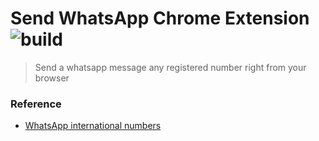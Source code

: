 # Send WhatsApp Chrome Extension ![build](https://github.com/bolshchikov/send-whatsapp-extension/workflows/build/badge.svg)

> Send a whatsapp message any registered number right from your browser

### Reference
* [WhatsApp international numbers](https://faq.whatsapp.com/640432094208718?helpref=faq_content)